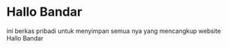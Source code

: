 # Hallo Bandar
<p>ini berkas pribadi untuk menyimpan semua nya yang mencangkup website Hallo Bandar</p>

